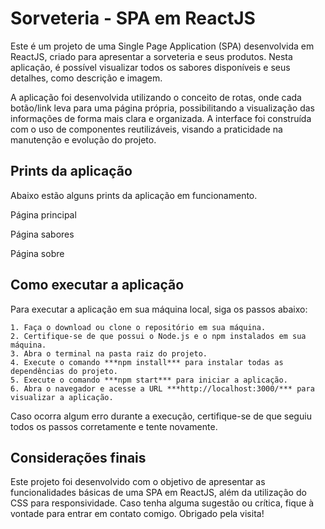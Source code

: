 # Sorveteria - SPA em ReactJS

Este é um projeto de uma Single Page Application (SPA) desenvolvida em ReactJS, criado para apresentar a sorveteria e seus produtos. Nesta aplicação, é possível visualizar todos os sabores disponíveis e seus detalhes, como descrição e imagem.

A aplicação foi desenvolvida utilizando o conceito de rotas, onde cada botão/link leva para uma página própria, possibilitando a visualização das informações de forma mais clara e organizada. A interface foi construída com o uso de componentes reutilizáveis, visando a praticidade na manutenção e evolução do projeto.

## Prints da aplicação

Abaixo estão alguns prints da aplicação em funcionamento.

Página principal

Página sabores

Página sobre

## Como executar a aplicação

Para executar a aplicação em sua máquina local, siga os passos abaixo:

    1. Faça o download ou clone o repositório em sua máquina.
    2. Certifique-se de que possui o Node.js e o npm instalados em sua máquina.
    3. Abra o terminal na pasta raiz do projeto.
    4. Execute o comando ***npm install*** para instalar todas as dependências do projeto.
    5. Execute o comando ***npm start*** para iniciar a aplicação.
    6. Abra o navegador e acesse a URL ***http://localhost:3000/*** para visualizar a aplicação.

Caso ocorra algum erro durante a execução, certifique-se de que seguiu todos os passos corretamente e tente novamente.

## Considerações finais

Este projeto foi desenvolvido com o objetivo de apresentar as funcionalidades básicas de uma SPA em ReactJS, além da utilização do CSS para responsividade. Caso tenha alguma sugestão ou crítica, fique à vontade para entrar em contato comigo. Obrigado pela visita!